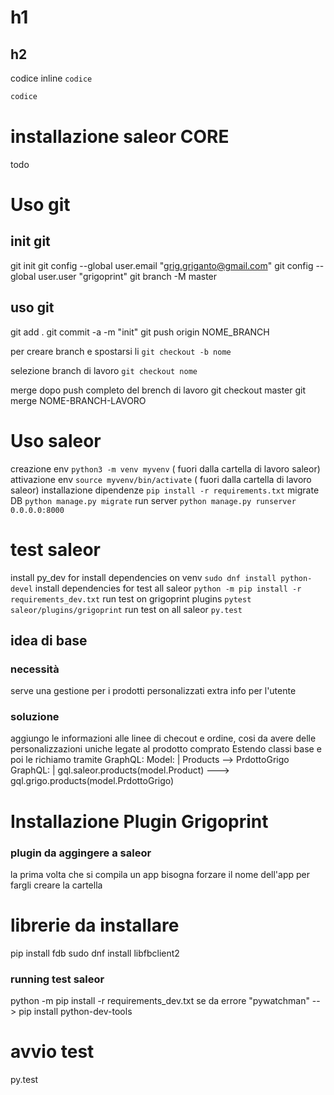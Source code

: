 # h1 
## h2

codice inline `codice`

``` py
codice
```

# installazione saleor CORE
todo

# Uso git
## init git
git init
git config --global user.email "grig.griganto@gmail.com"
git config --global user.user "grigoprint"
git branch -M master
## uso git
git add .
git commit -a -m "init"
git push origin NOME_BRANCH

per creare branch e spostarsi li `git checkout -b nome`

selezione branch di lavoro `git checkout nome`

merge dopo push completo del brench di lavoro
git checkout master
git merge NOME-BRANCH-LAVORO

# Uso saleor
creazione env `python3 -m venv myvenv` ( fuori dalla cartella di lavoro saleor)
attivazione env `source myvenv/bin/activate` ( fuori dalla cartella di lavoro saleor)
installazione dipendenze `pip install -r requirements.txt`
migrate DB `python manage.py migrate`
run server `python manage.py runserver 0.0.0.0:8000`

# test saleor
install py_dev for install dependencies on venv `sudo dnf install python-devel`
install dependencies for test all saleor `python -m pip install -r requirements_dev.txt`
run test on grigoprint plugins `pytest saleor/plugins/grigoprint`
run test on all saleor `py.test`



## idea di base
### necessità
serve una gestione per i prodotti personalizzati
extra info per l'utente
### soluzione
aggiungo le informazioni alle linee di checout e ordine, cosi da avere delle personalizzazioni uniche legate al prodotto comprato
Estendo classi base e poi le richiamo tramite GraphQL:
Model: | Products --> PrdottoGrigo 
GraphQL: | gql.saleor.products(model.Product) ---> gql.grigo.products(model.PrdottoGrigo)


# Installazione Plugin Grigoprint
### plugin da aggingere a saleor


la prima volta che si compila un app bisogna forzare il nome dell'app per fargli creare la cartella

# librerie da installare

pip install fdb
sudo dnf install libfbclient2


### running test saleor
python -m pip install -r requirements_dev.txt 
se da errore "pywatchman" -- >  pip install python-dev-tools

# avvio test
py.test